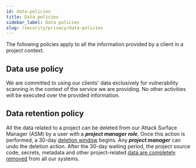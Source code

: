 ```yaml
---
id: data-policies
title: Data policies
sidebar_label: Data policies
slug: /security/privacy/data-policies
---
```


The following policies apply
to all the information provided
by a client in a project context.

## Data use policy
We are committed to using our clients' data
exclusively for vulnerability scanning
in the context of the service we are providing.
No other activities will be executed
over the provided information.

## Data retention policy
All the data related to a project
can be deleted from our
Attack Surface Manager (ASM) by a user
with a ***project manager role***.
Once this action is performed,
a 30-day
[deletion window](https://fluidattacks.com/products/rules/list/317/)
begins.
Any ***project manager*** can undo the deletion action.
After the 30-day waiting period,
the project source code, secrets,
metadata and other project-related
[data are completely removed](https://fluidattacks.com/products/rules/list/183/)
from all our systems.
